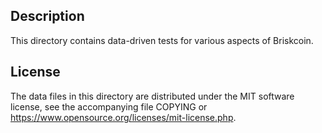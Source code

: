 Description
------------

This directory contains data-driven tests for various aspects of Briskcoin.

License
--------

The data files in this directory are distributed under the MIT software
license, see the accompanying file COPYING or
https://www.opensource.org/licenses/mit-license.php.

